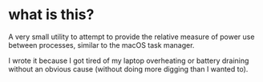 # what is this?

A very small utility to attempt to provide the relative measure of power use
between processes, similar to the macOS task manager.

I wrote it because I got tired of my laptop overheating or battery draining
without an obvious cause (without doing more digging than I wanted to).
